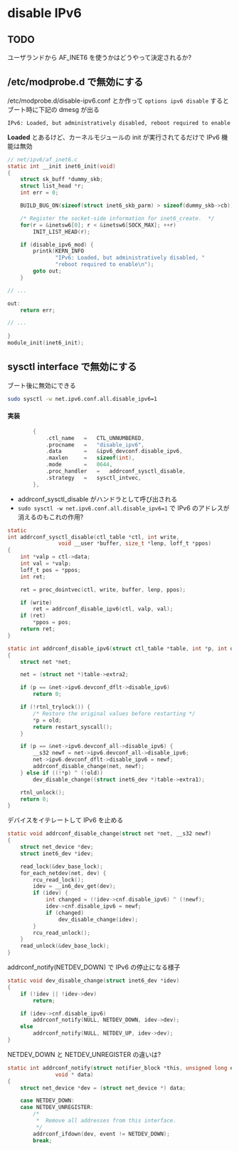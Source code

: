 # disable IPv6

## TODO

ユーザランドから AF_INET6 を使うかはどうやって決定されるか?
 
## /etc/modprobe.d で無効にする

/etc/modprobe.d/disable-ipv6.conf とか作って `options ipv6 disable` するとブート時に下記の dmesg が出る

```
IPv6: Loaded, but administratively disabled, reboot required to enable
```

**Loaded** とあるけど、カーネルモジュールの init が実行されてるだけで IPv6 機能は無効

```c
// net/ipv6/af_inet6.c
static int __init inet6_init(void)
{
	struct sk_buff *dummy_skb;
	struct list_head *r;
	int err = 0;

	BUILD_BUG_ON(sizeof(struct inet6_skb_parm) > sizeof(dummy_skb->cb));

	/* Register the socket-side information for inet6_create.  */
	for(r = &inetsw6[0]; r < &inetsw6[SOCK_MAX]; ++r)
		INIT_LIST_HEAD(r);

	if (disable_ipv6_mod) {
		printk(KERN_INFO
		       "IPv6: Loaded, but administratively disabled, "
		       "reboot required to enable\n");
		goto out;
	}

// ...    

out:
	return err;

// ...    
    
}
module_init(inet6_init);
```

## sysctl interface で無効にする

ブート後に無効にできる

```sh
sudo sysctl -w net.ipv6.conf.all.disable_ipv6=1
```

#### 実装

```c
		{
			.ctl_name	=	CTL_UNNUMBERED,
			.procname	=	"disable_ipv6",
			.data		=	&ipv6_devconf.disable_ipv6,
			.maxlen		=	sizeof(int),
			.mode		=	0644,
			.proc_handler	=	addrconf_sysctl_disable,
			.strategy	=	sysctl_intvec,
		},
```

 * addrconf_sysctl_disable がハンドラとして呼び出される
 * `sudo sysctl -w net.ipv6.conf.all.disable_ipv6=1` で IPv6 のアドレスが消えるのもこれの作用?

```c
static
int addrconf_sysctl_disable(ctl_table *ctl, int write,
			    void __user *buffer, size_t *lenp, loff_t *ppos)
{
	int *valp = ctl->data;
	int val = *valp;
	loff_t pos = *ppos;
	int ret;

	ret = proc_dointvec(ctl, write, buffer, lenp, ppos);

	if (write)
		ret = addrconf_disable_ipv6(ctl, valp, val);
	if (ret)
		*ppos = pos;
	return ret;
}
```

```c
static int addrconf_disable_ipv6(struct ctl_table *table, int *p, int old)
{
	struct net *net;

	net = (struct net *)table->extra2;

	if (p == &net->ipv6.devconf_dflt->disable_ipv6)
		return 0;

	if (!rtnl_trylock()) {
		/* Restore the original values before restarting */
		*p = old;
		return restart_syscall();
	}

	if (p == &net->ipv6.devconf_all->disable_ipv6) {
		__s32 newf = net->ipv6.devconf_all->disable_ipv6;
		net->ipv6.devconf_dflt->disable_ipv6 = newf;
		addrconf_disable_change(net, newf);
	} else if ((!*p) ^ (!old))
		dev_disable_change((struct inet6_dev *)table->extra1);

	rtnl_unlock();
	return 0;
}
```

デバイスをイテレートして IPv6 を止める

```c
static void addrconf_disable_change(struct net *net, __s32 newf)
{
	struct net_device *dev;
	struct inet6_dev *idev;

	read_lock(&dev_base_lock);
	for_each_netdev(net, dev) {
		rcu_read_lock();
		idev = __in6_dev_get(dev);
		if (idev) {
			int changed = (!idev->cnf.disable_ipv6) ^ (!newf);
			idev->cnf.disable_ipv6 = newf;
			if (changed)
				dev_disable_change(idev);
		}
		rcu_read_unlock();
	}
	read_unlock(&dev_base_lock);
}
```

addrconf_notify(NETDEV_DOWN) で IPv6 の停止になる様子

```c
static void dev_disable_change(struct inet6_dev *idev)
{
	if (!idev || !idev->dev)
		return;

	if (idev->cnf.disable_ipv6)
		addrconf_notify(NULL, NETDEV_DOWN, idev->dev);
	else
		addrconf_notify(NULL, NETDEV_UP, idev->dev);
}
```

NETDEV_DOWN と NETDEV_UNREGISTER の違いは?

```c
static int addrconf_notify(struct notifier_block *this, unsigned long event,
			   void * data)
{
	struct net_device *dev = (struct net_device *) data;

	case NETDEV_DOWN:
	case NETDEV_UNREGISTER:
		/*
		 *	Remove all addresses from this interface.
		 */
		addrconf_ifdown(dev, event != NETDEV_DOWN);
		break;
```
